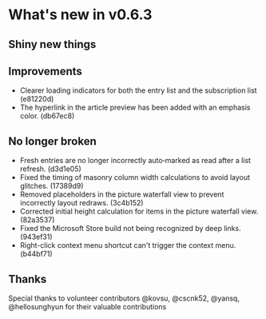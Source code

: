 # What's new in v0.6.3

## Shiny new things

## Improvements

- Clearer loading indicators for both the entry list and the subscription list (e81220d)
- The hyperlink in the article preview has been added with an emphasis color. (db67ec8)

## No longer broken

- Fresh entries are no longer incorrectly auto‑marked as read after a list refresh. (d3d1e05)
- Fixed the timing of masonry column width calculations to avoid layout glitches. (17389d9)
- Removed placeholders in the picture waterfall view to prevent incorrectly layout redraws. (3c4b152)
- Corrected initial height calculation for items in the picture waterfall view. (82a3537)
- Fixed the Microsoft Store build not being recognized by deep links. (943ef31)
- Right-click context menu shortcut can't trigger the context menu. (b44bf71)

## Thanks

Special thanks to volunteer contributors @kovsu, @cscnk52, @yansq, @hellosunghyun for their valuable contributions

